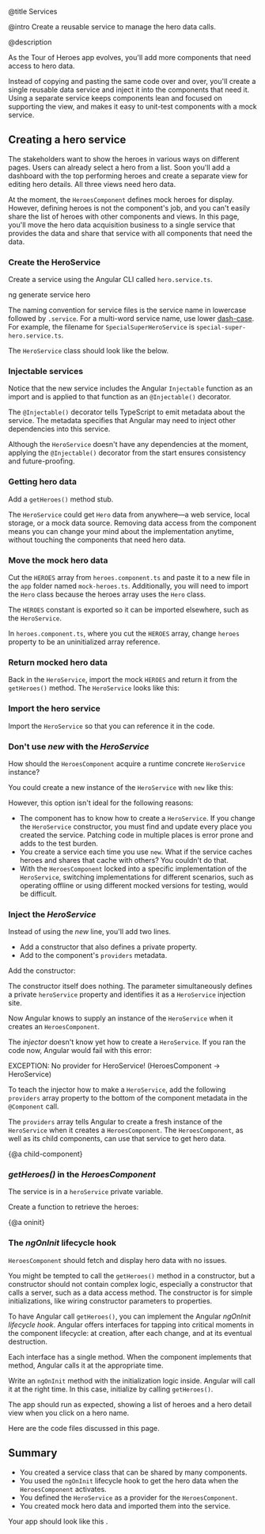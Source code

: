 @title
Services

@intro
Create a reusable service to manage the hero data calls.

@description


As the Tour of Heroes app evolves, you'll add more components that need access to hero data.

Instead of copying and pasting the same code over and over,
you'll create a single reusable data service and
inject it into the components that need it.
Using a separate service keeps components lean and focused on supporting the view,
and makes it easy to unit-test components with a mock service.


## Creating a hero service
The stakeholders want to show the heroes in various ways on different pages.
Users can already select a hero from a list.
Soon you'll add a dashboard with the top performing heroes and create a separate view for editing hero details.
All three views need hero data.

At the moment, the `HeroesComponent` defines mock heroes for display.
However, defining heroes is not the component's job,
and you can't easily share the list of heroes with other components and views.
In this page, you'll move the hero data acquisition business to a single service that provides the data and
share that service with all components that need the data.

### Create the HeroService
Create a service using the Angular CLI called `hero.service.ts`.

<code-example language="sh" class="code-shell">
  ng generate service hero
</code-example>

<div class="l-sub-section">

The naming convention for service files is the service name in lowercase followed by `.service`.
For a multi-word service name, use lower [dash-case](guide/glossary).
For example, the filename for `SpecialSuperHeroService` is `special-super-hero.service.ts`.

</div>

The `HeroService` class should look like the below.

<code-example path="toh-pt4/app/hero.service.1.ts" region="new-service" title="src/app/hero.service.ts (starting point)" linenums="false">

</code-example>

### Injectable services
Notice that the new service includes the Angular `Injectable` function as an import and is applied to that function as an `@Injectable()` decorator.

The `@Injectable()` decorator tells TypeScript to emit metadata about the service.
The metadata specifies that Angular may need to inject other dependencies into this service.

Although the `HeroService` doesn't have any dependencies at the moment,
applying the `@Injectable()` decorator ​from the start ensures
consistency and future-proofing.


### Getting hero data
Add a `getHeroes()` method stub.

<code-example path="toh-pt4/app/hero.service.1.ts" region="get-heroes-stub" title="src/app/hero.service.ts (getHeroes stub)" linenums="false">

</code-example>

The `HeroService` could get `Hero` data from anywhere&mdash;a
web service, local storage, or a mock data source.
Removing data access from the component means
you can change your mind about the implementation anytime,
without touching the components that need hero data.

### Move the mock hero data
Cut the `HEROES` array from `heroes.component.ts` and paste it to a new file in the `app` folder named `mock-heroes.ts`.
Additionally, you will need to import the `Hero` class because the heroes array uses the `Hero` class.

<code-example path="toh-pt4/src/app/mock-heroes.ts" title="src/app/mock-heroes.ts">
</code-example>


The `HEROES` constant is exported so it can be imported elsewhere, such as the `HeroService`.

In `heroes.component.ts`, where you cut the `HEROES` array,
change `heroes` property to be an uninitialized array reference.

<code-example path="toh-pt4/app/heroes.component.1.ts" region="heroes-prop" title="src/app/heroes/heroges.component.ts (heroes property)" linenums="false">

</code-example>


### Return mocked hero data
Back in the `HeroService`, import the mock `HEROES` and return it from the `getHeroes()` method.
The `HeroService` looks like this:

<code-example path="toh-pt4/app/hero.service.1.ts" region="service-1" title="src/app/hero.service.ts" linenums="false">

</code-example>


### Import the hero service

Import the `HeroService` so that you can reference it in the code.

<code-example path="toh-pt4/app/heroes.component.1.ts" linenums="false" title="src/app/heroes/heroes.component.ts (hero-service-import)" region="hero-service-import">

</code-example>


### Don't use *new* with the *HeroService*
How should the `HeroesComponent` acquire a runtime concrete `HeroService` instance?

You could create a new instance of the `HeroService` with `new` like this:

<code-example path="toh-pt4/app/heroes.component.1.ts" region="new-service" title="src/app/heroes/heroes.component.ts" linenums="false">

</code-example>



However, this option isn't ideal for the following reasons:

* The component has to know how to create a `HeroService`.
If you change the `HeroService` constructor,
you must find and update every place you created the service.
Patching code in multiple places is error prone and adds to the test burden.
* You create a service each time you use `new`.
What if the service caches heroes and shares that cache with others?
You couldn't do that.
* With the `HeroesComponent` locked into a specific implementation of the `HeroService`,
switching implementations for different scenarios, such as operating offline or using
different mocked versions for testing, would be difficult.


### Inject the *HeroService*

Instead of using the *new* line, you'll add two lines.

 * Add a constructor that also defines a private property.
 * Add to the component's `providers` metadata.

Add the constructor:

<code-example path="toh-pt4/app/heroes.component.1.ts" region="ctor" title="src/app/heroes/heroes.component.ts (constructor)">

</code-example>



The constructor itself does nothing. The parameter simultaneously
defines a private `heroService` property and identifies it as a `HeroService` injection site.

Now Angular knows to supply an instance of the `HeroService` when it creates an `HeroesComponent`.

The *injector* doesn't know yet how to create a `HeroService`.
If you ran the code now, Angular would fail with this error:

<code-example format="nocode">
  EXCEPTION: No provider for HeroService! (HeroesComponent -> HeroService)
</code-example>

To teach the injector how to make a `HeroService`,
add the following `providers` array property to the bottom of the component metadata
in the `@Component` call.


<code-example path="toh-pt4/app/heroes.component.1.ts" linenums="false" title="src/app/heroes/heroes.component.ts (providers)" region="providers">

</code-example>


The `providers` array  tells Angular to create a fresh instance of the `HeroService` when it creates a `HeroesComponent`.
The `HeroesComponent`, as well as its child components, can use that service to get hero data.

{@a child-component}


### *getHeroes()* in the *HeroesComponent*
The service is in a `heroService` private variable.

Create a function to retrieve the heroes:

<code-example path="toh-pt4/app/heroes.component.1.ts" linenums="false" title="src/app/heroes/heroes.component.ts (getHeroes)" region="getHeroes">

</code-example>

{@a oninit}

### The *ngOnInit* lifecycle hook
`HeroesComponent` should fetch and display hero data with no issues.

 You might be tempted to call the `getHeroes()` method in a constructor, but
a constructor should not contain complex logic,
especially a constructor that calls a server, such as a data access method.
The constructor is for simple initializations, like wiring constructor parameters to properties.

To have Angular call `getHeroes()`, you can implement the Angular *ngOnInit lifecycle hook*.
Angular offers interfaces for tapping into critical moments in the component lifecycle:
at creation, after each change, and at its eventual destruction.

Each interface has a single method. When the component implements that method, Angular calls it at the appropriate time.

Write an `ngOnInit` method with the initialization logic inside. Angular will call it
at the right time. In this case, initialize by calling `getHeroes()`.

<code-example path="toh-pt4/app/heroes.component.1.ts" linenums="false" title="src/app/heroes/heroes.component.ts (ng-on-init)" region="ng-on-init">

</code-example>

The app should run as expected, showing a list of heroes and a hero detail view
when you click on a hero name.

Here are the code files discussed in this page.


<code-tabs>

  <code-pane title="src/app/hero.service.ts" path="toh-pt4/src/app/hero.service.ts">

  </code-pane>

  <code-pane title="src/app/heroes/heroes.component.ts" path="toh-pt4/src/app/heroes/heroes.component.ts">

  </code-pane>

  <code-pane title="src/app/mock-heroes.ts" path="toh-pt4/src/app/mock-heroes.ts">

  </code-pane>

</code-tabs>



## Summary

* You created a service class that can be shared by many components.
* You used the `ngOnInit` lifecycle hook to get the hero data when the `HeroesComponent` activates.
* You defined the `HeroService` as a provider for the `HeroesComponent`.
* You created mock hero data and imported them into the service.

Your app should look like this <live-example></live-example>.

